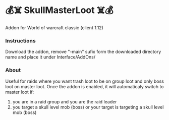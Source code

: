 # 💰☠️ SkullMasterLoot ☠️💰
Addon for World of warcraft classic (client 1.12) 

### Instructions
Download the addon, remove "-main" sufix form the downloaded directory name and place it under Interface/AddOns/

### About
Useful for raids where you want trash loot to be on group loot and only boss loot on master loot. Once the addon is enabled, it will automaticaly switch to master loot if:
1. you are in a raid group and you are the raid leader
2. you target a skull level mob (boss) or your target is targeting a skull level mob (boss)
